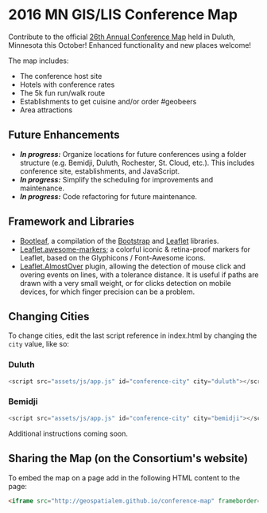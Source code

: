 2016 MN GIS/LIS Conference Map  
==============

Contribute to the official [26th Annual Conference Map](http://geospatialem.github.io/conference-map) held in Duluth, Minnesota this October! Enhanced functionality and new places welcome!  

The map includes:  
* The conference host site  
* Hotels with conference rates  
* The 5k fun run/walk route  
* Establishments to get cuisine and/or order #geobeers  
* Area attractions  

## Future Enhancements  

*  **_In progress:_** Organize locations for future conferences using a folder structure (e.g. Bemidji, Duluth, Rochester, St. Cloud, etc.).   This includes conference site, establishments, and JavaScript.
* **_In progress:_** Simplify the scheduling for improvements and maintenance.  
* **_In progress:_** Code refactoring for future maintenance.  

## Framework and Libraries  
* <a href="https://github.com/bmcbride/bootleaf">Bootleaf</a>, a compilation of the <a href="https://github.com/twbs/bootstrap">Bootstrap</a> and <a href="https://github.com/Leaflet/Leaflet/">Leaflet</a> libraries.  
* <a href="https://github.com/lvoogdt/Leaflet.awesome-markers">Leaflet.awesome-markers</a>; a colorful iconic & retina-proof markers for Leaflet, based on the Glyphicons / Font-Awesome icons.  
* [Leaflet.AlmostOver](https://github.com/makinacorpus/Leaflet.AlmostOver) plugin, allowing the detection of mouse click and overing events on lines, with a tolerance distance. It is useful if paths are drawn with a very small weight, or for clicks detection on mobile devices, for which finger precision can be a problem.  

## Changing Cities  
To change cities, edit the last script reference in index.html by changing the `city` value, like so:

### Duluth  
```javascript
<script src="assets/js/app.js" id="conference-city" city="duluth"></script>
```

### Bemidji  
```javascript
<script src="assets/js/app.js" id="conference-city" city="bemidji"></script>
```

Additional instructions coming soon.

## Sharing the Map (on the Consortium's website)  
To embed the map on a page add in the following HTML content to the page:  

```html
<iframe src="http://geospatialem.github.io/conference-map" frameborder="0" width="600" height="400"></iframe>   
```
